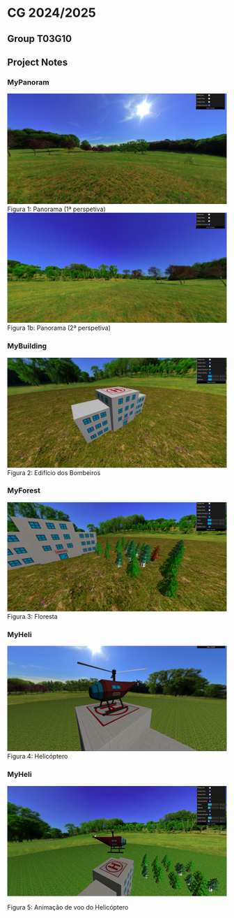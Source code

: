# CG 2024/2025

## Group T03G10

## Project Notes

### MyPanoram

![Screenshot 1](screenshots/project-t03-g10-1.png)
Figura 1: Panorama (1ª perspetiva)
![Screenshot 2](screenshots/project-t03-g10-1b.png)
Figura 1b: Panorama (2ª perspetiva)

### MyBuilding
![Screenshot 3](screenshots/project-t03-g10-2.png)
Figura 2: Edifício dos Bombeiros

### MyForest
![Screenshot 4](screenshots/project-t03-g10-3.png)
Figura 3: Floresta

### MyHeli
![Screenshot 5](screenshots/project-t03-g10-4.png)
Figura 4: Helicóptero

### MyHeli
![Gif 1](screenshots/project-t03-g10-5.gif)

Figura 5: Animação de voo do Helicóptero